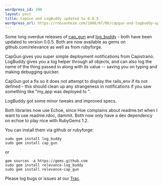 ```yaml
--- 
wordpress_id: 390
layout: post
title: CapGun and LogBuddy updated to 0.0.5
wordpress_url: https://robsanheim.com/2008/07/06/capgun-and-logbuddy-updated-to-005/
---
```

Some long overdue releases of <a href="https://github.com/relevance/cap_gun">cap_gun</a> and <a href="https://github.com/relevance/logbuddy/tree/master">log_buddy</a> - both have been updated to version 0.0.5.  Both are now available as gems on github.com/relevance as well as from rubyforge.

CapGun gives you super simple deployment notifications from Capistrano.  LogBuddy gives you a log helper through all objects, and can also log the name of the thing passed in along with its value -- saving you on typing and making debugging quicker.

CapGun got a fix so it does not attempt to display the rails_env if its not defined - this should clean up any strangeness in notifications if you saw something like "my_app was deployed to ".

LogBuddy got some minor tweaks and improved specs.

Both libraries now use Echoe, since Hoe complains about readme.txt when I want to use readme.rdoc, dammit.  Both now only have a dev dependency on echoe to play nice with RubyGems 1.2.

You can install them via github or rubyforge:

```
sudo gem install log_buddy
sudo gem install cap_gun
```

or 

```
gem sources -a https://gems.github.com
sudo gem install relevance-log_buddy
sudo gem install relevance-cap_gun
```

Please log bugs or issues at our <a href="https://opensource.thinkrelevance.com/">Trac</a>.

